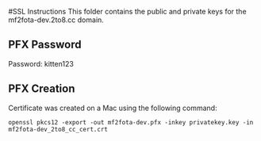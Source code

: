 #SSL Instructions
This folder contains the public and private keys for the mf2fota-dev.2to8.cc domain.  

## PFX Password
Password: kitten123

## PFX Creation
Certificate was created on a Mac using the following command:
```
openssl pkcs12 -export -out mf2fota-dev.pfx -inkey privatekey.key -in mf2fota-dev_2to8_cc_cert.crt 
```
